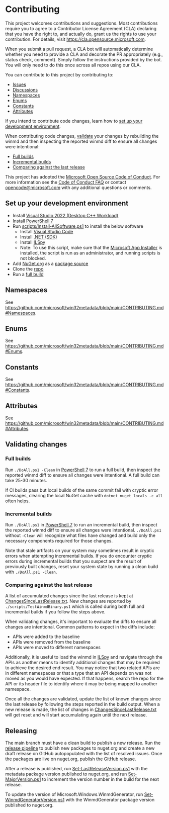 # Contributing

This project welcomes contributions and suggestions. Most contributions require you to agree to a
Contributor License Agreement (CLA) declaring that you have the right to, and actually do, grant us
the rights to use your contribution. For details, visit https://cla.opensource.microsoft.com.

When you submit a pull request, a CLA bot will automatically determine whether you need to provide
a CLA and decorate the PR appropriately (e.g., status check, comment). Simply follow the instructions
provided by the bot. You will only need to do this once across all repos using our CLA.

You can contribute to this project by contributing to:

* [Issues](https://github.com/microsoft/wdkmetadata/issues)
* [Discussions](https://github.com/microsoft/wdkmetadata/discussions)
* [Namespaces](#Namespaces)
* [Enums](#Enums)
* [Constants](#Constants)
* [Attributes](#Attributes)

If you intend to contribute code changes, learn how to [set up your development environment](#Set-up-your-development-environment).

When contributing code changes, [validate](#Validating-changes) your changes by rebuilding the winmd and then inspecting the reported winmd diff to ensure all changes were intentional:

* [Full builds](#Full-builds)
* [Incremental builds](#Incremental-builds)
* [Comparing against the last release](#Comparing-against-the-last-release)

This project has adopted the [Microsoft Open Source Code of Conduct](https://opensource.microsoft.com/codeofconduct/).
For more information see the [Code of Conduct FAQ](https://opensource.microsoft.com/codeofconduct/faq/) or
contact [opencode@microsoft.com](mailto:opencode@microsoft.com) with any additional questions or comments.

## Set up your development environment

* Install [Visual Studio 2022 (Desktop C++ Workload)](https://visualstudio.microsoft.com/thank-you-downloading-visual-studio/?sku=Community&channel=Release&version=VS2022&source=VSLandingPage&passive=false)
* Install [PowerShell 7](https://aka.ms/powershell-release?tag=stable)
* Run [scripts/Install-AllSoftware.ps1](scripts/Install-AllSoftware.ps1) to install the below software
  * Install [Visual Studio Code](https://code.visualstudio.com/Download)
  * Install [.NET (SDK)](https://dotnet.microsoft.com/download/dotnet)
  * Install [ILSpy](https://github.com/icsharpcode/ILSpy/releases/latest)
  * Note: To use this script, make sure that the [Microsoft App Installer](https://www.microsoft.com/p/app-installer/9nblggh4nns1) is installed, the script is run as an administrator, and running scripts is not blocked.
* Add [NuGet.org](https://api.nuget.org/v3/index.json) as a [package source](https://docs.microsoft.com/en-us/dotnet/core/tools/dotnet-nuget-add-source#examples)
* Clone the [repo](https://github.com/microsoft/wdkmetadata.git)
* Run a [full build](#Full-builds)

## Namespaces

See https://github.com/microsoft/win32metadata/blob/main/CONTRIBUTING.md#Namespaces.

## Enums

See https://github.com/microsoft/win32metadata/blob/main/CONTRIBUTING.md#Enums.

## Constants

See https://github.com/microsoft/win32metadata/blob/main/CONTRIBUTING.md#Constants.

## Attributes

See https://github.com/microsoft/win32metadata/blob/main/CONTRIBUTING.md#Attributes.

## Validating changes

### Full builds

Run `./DoAll.ps1 -Clean` in [PowerShell 7](https://aka.ms/powershell-release?tag=stable) to run a full build, then inspect the reported winmd diff to ensure all changes were intentional. A full build can take 25-30 minutes.

If CI builds pass but local builds of the same commit fail with cryptic error messages, clearing the local NuGet cache with `dotnet nuget locals -c all` often helps.

### Incremental builds

Run `./DoAll.ps1` in [PowerShell 7](https://aka.ms/powershell-release?tag=stable) to run an incremental build, then inspect the reported winmd diff to ensure all changes were intentional. `./DoAll.ps1` without `-Clean` will recognize what files have changed and build only the necessary components required for those changes.

Note that stale artifacts on your system may sometimes result in cryptic errors when attempting incremental builds. If you do encounter cryptic errors during incremental builds that you suspect are the result of previously built changes, reset your system state by running a clean build with `./DoAll.ps1 -Clean`.

### Comparing against the last release

A list of accumulated changes since the last release is kept at [ChangesSinceLastRelease.txt](scripts/ChangesSinceLastRelease.txt). New changes are reported by `./scripts/TestWinmdBinary.ps1` which is called during both full and incremental builds if you follow the steps above.

When validating changes, it's important to evaluate the diffs to ensure all changes are intentional. Common patterns to expect in the diffs include:

* APIs were added to the baseline
* APIs were removed from the baseline
* APIs were moved to different namespaces

Additionally, it is useful to load the winmd in [ILSpy](https://github.com/icsharpcode/ILSpy) and navigate through the APIs as another means to identify additional changes that may be required to achieve the desired end result. You may notice that two related APIs are in different namespaces or that a type that an API depends on was not moved as you would have expected. If that happens, search the repo for the API or its header file to identify where it may be being mapped to another namespace.

Once all the changes are validated, update the list of known changes since the last release by following the steps reported in the build output. When a new release is made, the list of changes in [ChangesSinceLastRelease.txt](scripts/ChangesSinceLastRelease.txt) will get reset and will start accumulating again until the next release.

## Releasing

The main branch must have a clean build to publish a new release. Run the [release pipeline](https://microsoft.visualstudio.com/Dart/_build?definitionId=97650) to publish new packages to nuget.org and create a new draft release on GitHub autopopulated with the list of resolved issues. Once the packages are live on nuget.org, publish the GitHub release.

After a release is published, run [Set-LastReleaseVersion.ps1](scripts/Set-LastReleaseVersion.ps1) with the metadata package version published to nuget.org, and run [Set-MajorVersion.ps1](scripts/Set-MajorVersion.ps1) to increment the version number in the build for the next release.

To update the version of Microsoft.Windows.WinmdGenerator, run [Set-WinmdGeneratorVersion.ps1](scripts/Set-WinmdGeneratorVersion.ps1) with the WinmdGenerator package version published to nuget.org.